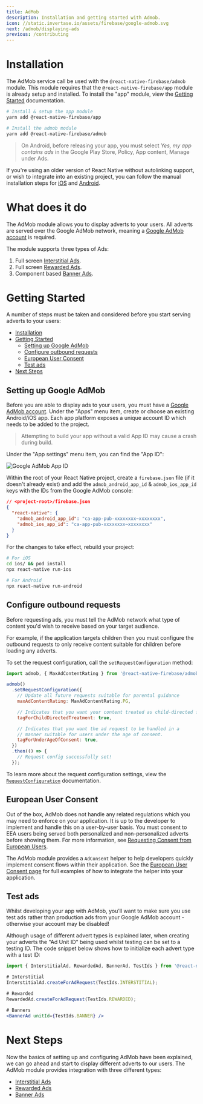 ```yaml
---
title: AdMob
description: Installation and getting started with Admob.
icon: //static.invertase.io/assets/firebase/google-admob.svg
next: /admob/displaying-ads
previous: /contributing
---
```


# Installation

The AdMob service call be used with the `@react-native-firebase/admob` module. This module requires that the
`@react-native-firebase/app` module is already setup and installed. To install the "app" module, view the
[Getting Started](/) documentation.

```bash
# Install & setup the app module
yarn add @react-native-firebase/app

# Install the admob module
yarn add @react-native-firebase/admob
```

> On Android, before releasing your app, you must select _Yes, my app contains ads_ in the Google Play Store, Policy, App content, Manage under Ads.

If you're using an older version of React Native without autolinking support, or wish to integrate into an existing project,
you can follow the manual installation steps for [iOS](/admob/usage/installation/ios) and [Android](/admob/usage/installation/android).

# What does it do

The AdMob module allows you to display adverts to your users. All adverts are served over the Google AdMob network, meaning
a [Google AdMob account](https://apps.admob.com) is required.

<Youtube id="9qCxo0D-Sak" />

The module supports three types of Ads:

1. Full screen [Interstitial Ads](/admob/displaying-ads#interstitial-ads).
2. Full screen [Rewarded Ads](/admob/displaying-ads#rewarded-ads).
3. Component based [Banner Ads](/admob/displaying-ads#banner-ads).

# Getting Started

A number of steps must be taken and considered before you start serving adverts to your users:

- [Installation](#installation)
- [Getting Started](#getting-started)
  - [Setting up Google AdMob](#setting-up-google-admob)
  - [Configure outbound requests](#configure-outbound-requests)
  - [European User Consent](#european-user-consent)
  - [Test ads](#test-ads)
- [Next Steps](#next-steps)

## Setting up Google AdMob

Before you are able to display ads to your users, you must have a [Google AdMob account](https://apps.admob.com). Under the
"Apps" menu item, create or choose an existing Android/iOS app. Each app platform exposes a unique account ID which needs to
be added to the project.

> Attempting to build your app without a valid App ID may cause a crash during build.

Under the "App settings" menu item, you can find the "App ID":

![Google AdMob App ID](https://prismic-io.s3.amazonaws.com/invertase%2F52dd6900-108c-47a6-accb-699fde963b99_new+project+%2813%29.jpg)

Within the root of your React Native project, create a `firebase.json` file (if it doesn't already exist) and add the
`admob_android_app_id` & `admob_ios_app_id` keys with the IDs from the Google AdMob console:

```json
// <project-root>/firebase.json
{
  "react-native": {
    "admob_android_app_id": "ca-app-pub-xxxxxxxx~xxxxxxxx",
    "admob_ios_app_id": "ca-app-pub-xxxxxxxx~xxxxxxxx"
  }
}
```

For the changes to take effect, rebuild your project:

```bash
# For iOS
cd ios/ && pod install
npx react-native run-ios

# For Android
npx react-native run-android
```

## Configure outbound requests

Before requesting ads, you must tell the AdMob network what type of content you'd wish to receive based on your target
audience.

For example, if the application targets children then you must configure the outbound requests to only
receive content suitable for children before loading any adverts.

To set the request configuration, call the `setRequestConfiguration` method:

```js
import admob, { MaxAdContentRating } from '@react-native-firebase/admob';

admob()
  .setRequestConfiguration({
    // Update all future requests suitable for parental guidance
    maxAdContentRating: MaxAdContentRating.PG,

    // Indicates that you want your content treated as child-directed for purposes of COPPA.
    tagForChildDirectedTreatment: true,

    // Indicates that you want the ad request to be handled in a
    // manner suitable for users under the age of consent.
    tagForUnderAgeOfConsent: true,
  })
  .then(() => {
    // Request config successfully set!
  });
```

To learn more about the request configuration settings, view the [`RequestConfiguration`](/reference/admob/requestconfiguration) documentation.

## European User Consent

Out of the box, AdMob does not handle any related regulations which you may need to enforce on your application.
It is up to the developer to implement and handle this on a user-by-user basis. You must consent to EEA users
being served both personalized and non-personalized adverts before showing them. For more information, see
[Requesting Consent from European Users](https://developers.google.com/admob/android/eu-consent).

The AdMob module provides a `AdConsent` helper to help developers quickly implement consent flows within their application.
See the [European User Consent page](/admob/european-user-consent) for full examples of how to integrate the helper into your application.

## Test ads

Whilst developing your app with AdMob, you'll want to make sure you use test ads rather than production ads from your
Google AdMob account - otherwise your account may be disabled!

Although usage of different advert types is explained later, when creating your adverts the "Ad Unit ID" being used whilst
testing can be set to a testing ID. The code snippet below shows how to initialize each advert type with a test ID:

```jsx
import { InterstitialAd, RewardedAd, BannerAd, TestIds } from '@react-native-firebase/admob';

# Interstitial
InterstitialAd.createForAdRequest(TestIds.INTERSTITIAL);

# Rewarded
RewardedAd.createForAdRequest(TestIds.REWARDED);

# Banners
<BannerAd unitId={TestIds.BANNER} />
```

# Next Steps

Now the basics of setting up and configuring AdMob have been explained, we can go ahead and start to display different
adverts to our users. The AdMob module provides integration with three different types:

- [Interstitial Ads](/admob/displaying-ads#interstitial-ads)
- [Rewarded Ads](/admob/displaying-ads#rewarded-ads)
- [Banner Ads](/admob/displaying-ads#banner-ads)
